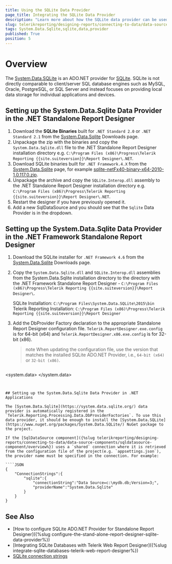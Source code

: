 ```yaml
---
title: Using the SQLite Data Provider
page_title: Integrating the SQLite Data Provider
description: "Learn more about how the SQLite data provider can be used by the SqlDataSource component to connect to local data storages in Telerik Reporting."
slug: telerikreporting/designing-reports/connecting-to-data/data-source-components/sqldatasource-component/using-data-providers/using-sqlite-data-provider
tags: System.Data.Sqlite,sqlite,data,provider
published: True
position: 5
---
```


# Overview

The [System.Data.SQLite](https://system.data.sqlite.org/) is an ADO.NET provider for [SQLite](https://www.sqlite.org/). SQLite is not directly comparable to client/server SQL database engines such as MySQL, Oracle, PostgreSQL, or SQL Server and instead focuses on providing local data storage for individual applications and devices.

## Setting up the System.Data.Sqlite Data Provider in the .NET Standalone Report Designer

1. Download the **SQLite Binaries** built for `.NET Standard 2.0` or `.NET Standard 2.1` from the [System.Data.Sqlite](http://system.data.sqlite.org/index.html/doc/trunk/www/downloads.wiki) Downloads page.
1. Unpackage the zip with the binaries and copy the `System.Data.Sqlite.dll` file to the .NET Standalone Report Designer installation directory e.g. `C:\Program Files (x86)\Progress\Telerik Reporting {{site.suiteversion}}\Report Designer\.NET`.
1. Download SQLite binaries built for `.NET Framework.4.X` from the [System.Data.Sqlite](http://system.data.sqlite.org/index.html/doc/trunk/www/downloads.wiki) page, for example [sqlite-netFx40-binary-x64-2010-1.0.117.0.zip](https://system.data.sqlite.org/downloads/1.0.117.0/sqlite-netFx40-binary-x64-2010-1.0.117.0.zip).
1. Unpackage the archive and copy the `SQLite.Interop.dll` assembly to the .NET Standalone Report Designer installation directory e.g. `C:\Program Files (x86)\Progress\Telerik Reporting {{site.suiteversion}}\Report Designer\.NET`.
1. Restart the designer if you have previously opened it.
1. Add a new SqlDataSource and you should see that the `Sqlite` Data Provider is in the dropdown.

## Setting up the System.Data.Sqlite Data Provider in the .NET Framework Standalone Report Designer

1. Download the SQLite installer for `.NET Framework 4.6` from the [System.Data.Sqlite](http://system.data.sqlite.org/index.html/doc/trunk/www/downloads.wiki) Downloads page.
1. Copy the `System.Data.Sqlite.dll` and `SQLite.Interop.dll` assemblies from the System.Data.Sqlite installation directory to the directory with the .NET Framework Standalone Report Designer - `C:\Program Files (x86)\Progress\Telerik Reporting {{site.suiteversion}}\Report Designer\`.

	SQLite Installation: `C:\Program Files\System.Data.SQLite\2015\bin`
	Telerik Reporting Installation: `C:\Program Files (x86)\Progress\Telerik Reporting {{site.suiteversion}}\Report Designer`

1. Add the DbProvider Factory declaration to the appropriate Standalone Report Designer configuration file. `Telerik.ReportDesigner.exe.config` is for 64-bit (x64) and `Telerik.ReportDesigner.x86.exe.config` is for 32-bit (x86).

	>note When updating the configuration file, use the version that matches the installed SQLite ADO.NET Provider, i.e., `64-bit (x64)` or `32-bit (x86)`.

	````XML
<system.data>
		<DbProviderFactories>
			<remove invariant="System.Data.SQLite" />
			<add name="SQLite Data Provider" invariant="System.Data.SQLite" description=".NET Framework Data Provider for SQLite"
				type="System.Data.SQLite.SQLiteFactory, System.Data.SQLite, Version=1.0.117.0, Culture=neutral, PublicKeyToken=db937bc2d44ff139" />
		</DbProviderFactories>
	</system.data>
````


## Setting up the System.Data.Sqlite Data Provider in .NET Applications

The [System.Data.Sqlite](https://system.data.sqlite.org/) data provider is automatically registered in the `Telerik.Reporting.Processing.Data.DbProviderFactories`. To use this data provider, it should be enough to install the [System.Data.SQLite](https://www.nuget.org/packages/System.Data.SQLite/) NuGet package to the project.

If the [SqlDataSource component]({%slug telerikreporting/designing-reports/connecting-to-data/data-source-components/sqldatasource-component/overview%}) uses a `shared` connection where it is retrieved from the configuration file of the project(e.g. `appsettings.json`), the provider name must be specified in the connection. For example:

````JSON
{
	"ConnectionStrings":{
		"sqlite":{
			"connectionString":"Data Source=c:\mydb.db;Version=3;",
			"providerName":"System.Data.Sqlite"
		}
	}
}
````

## See Also

* [How to configure SQLite ADO.NET Provider for Standalone Report Designer]({%slug configure-the-stand-alone-report-designer-sqlite-data-provider%})
* [Integrating SQLite Databases with Telerik Web Report Designer]({%slug integrate-sqlite-databases-telerik-web-report-designer%})
* [SQLite connection strings](https://www.connectionstrings.com/sqlite/)
